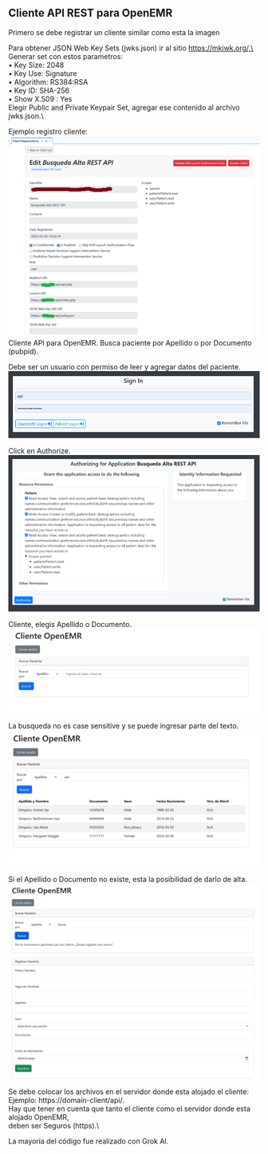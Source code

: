 ## Cliente API REST para OpenEMR

Primero se debe registrar un cliente similar como esta la imagen

Para obtener JSON Web Key Sets (jwks.json) ir al sitio https://mkjwk.org/,\
Generar set con estos parametros:\
• Key Size: 2048\
• Key Use: Signature\
• Algorithm: RS384:RSA\
• Key ID: SHA-256\
• Show X.509 : Yes\
Elegir Public and Private Keypair Set, agregar ese contenido al archivo jwks.json.\

Ejemplo registro cliente:
![Registro](images/image.png)
Cliente API para OpenEMR. Busca paciente por Apellido o por Documento (pubpid).

Debe ser un usuario con permiso de leer y agregar datos del paciente.
![Login](images/login.png)

Click en Authorize.
![Authorize](images/authorize.png)

Cliente, elegis Apellido o Documento.
![Inicio-Cliente](images/inicio-cliente.png)

La busqueda no es case sensitive y se puede ingresar parte del texto.
![Busqueda](images/busqueda.png)

Si el Apellido o Documento no existe, esta la posibilidad de darlo de alta. 
![Alta](images/alta.png)

Se debe colocar los archivos en el servidor donde esta alojado el cliente:\
Ejemplo: https://domain-client/api/<colocar aqui>.\
Hay que tener en cuenta que tanto el cliente como el servidor donde esta alojado OpenEMR,\
deben ser Seguros (https).\

La mayoria del código fue realizado con Grok AI.

